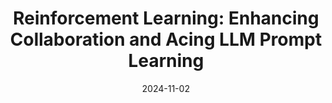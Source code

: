 ---
title: "Reinforcement Learning: Enhancing Collaboration and Acing LLM Prompt Learning"
collection: talks
type: "Talk"
permalink: /talks/2024-11-02-Collab
venue: "SANDS Workshop On Collaborative Training"
date: 2024-11-02
location: "KAUST"
---